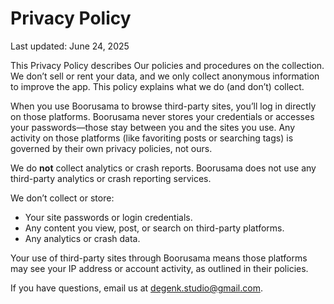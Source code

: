 # Privacy Policy

Last updated: June 24, 2025

This Privacy Policy describes Our policies and procedures on the collection. We don’t sell or rent your data, and we only collect anonymous information to improve the app. This policy explains what we do (and don’t) collect.  

When you use Boorusama to browse third-party sites, you’ll log in directly on those platforms. Boorusama never stores your credentials or accesses your passwords—those stay between you and the sites you use. Any activity on those platforms (like favoriting posts or searching tags) is governed by their own privacy policies, not ours.  

We do **not** collect analytics or crash reports. Boorusama does not use any third-party analytics or crash reporting services.  

We don’t collect or store:  
- Your site passwords or login credentials.  
- Any content you view, post, or search on third-party platforms.  
- Any analytics or crash data.  

Your use of third-party sites through Boorusama means those platforms may see your IP address or account activity, as outlined in their policies.  

If you have questions, email us at degenk.studio@gmail.com.
